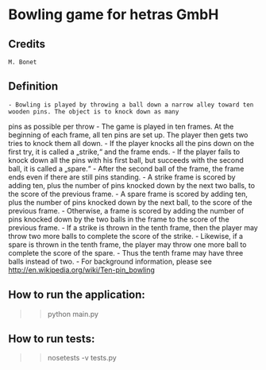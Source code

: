 # Bowling game for hetras GmbH

## Credits 
    M. Bonet 

## Definition
    - Bowling is played by throwing a ball down a narrow alley toward ten wooden pins. The object is to knock down as many
pins as possible per throw
    - The game is played in ten frames. At the beginning of each frame, all ten pins are set up. The player then gets two tries to knock them all down.
    - If the player knocks all the pins down on the first try, it is called a „strike,“ and the frame ends.
    - If the player fails to knock down all the pins with his first ball, but succeeds with the second ball, it is called a „spare.“
    - After the second ball of the frame, the frame ends even if there are still pins standing.
    - A strike frame is scored by adding ten, plus the number of pins knocked down by the next two balls, to the score of the previous frame.
    - A spare frame is scored by adding ten, plus the number of pins knocked down by the next ball, to the score of the previous frame.
    - Otherwise, a frame is scored by adding the number of pins knocked down by the two balls in the frame to the score of the
previous frame.
    - If a strike is thrown in the tenth frame, then the player may throw two more balls to complete the score of the strike.
    - Likewise, if a spare is thrown in the tenth frame, the player may throw one more ball to complete the score of the spare. 
    - Thus the tenth frame may have three balls instead of two.
    - For background information, please see http://en.wikipedia.org/wiki/Ten-pin_bowling

## How to run the application:
>> python main.py

## How to run tests:
>> nosetests -v tests.py
